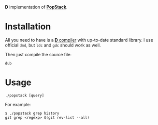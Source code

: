 **D** implementation of [**PopStack**](https://github.com/rafalwrzeszcz/popstack).

# Installation

All you need to have is a [**D** compiler](http://dlang.org) with up-to-date standard library. I use official `dmd`,
but `ldc` and `gdc` should work as well.

Then just compile the source file:

```
dub
```

# Usage

```
./popstack [query]
```

For example:

```
$ ./popstack grep history
git grep <regexp> $(git rev-list --all)
```
